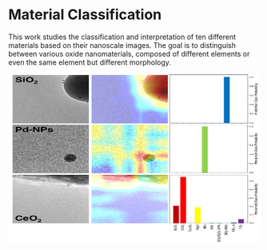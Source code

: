 # Material Classification

This work studies the classification and interpretation of ten different materials based on their nanoscale images. The goal is to distinguish between various oxide nanomaterials, composed of different elements or even the same element but different morphology.

<p align="center">
  <img width="680" height="340" src="ClassActivationMaps.jpg">
</p>
